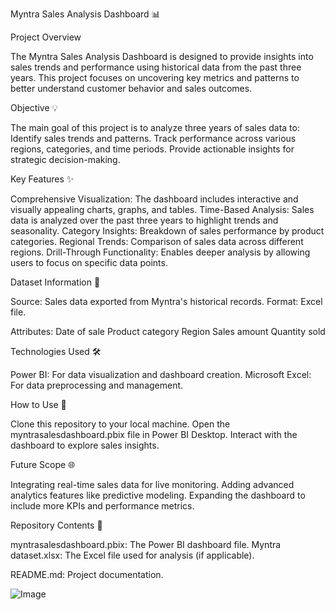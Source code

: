 Myntra Sales Analysis Dashboard 📊

Project Overview

The Myntra Sales Analysis Dashboard is designed to provide insights into sales trends and performance using historical data from the past three years. This project focuses on uncovering key metrics and patterns to better understand customer behavior and sales outcomes.

Objective 💡

The main goal of this project is to analyze three years of sales data to:
Identify sales trends and patterns.
Track performance across various regions, categories, and time periods.
Provide actionable insights for strategic decision-making.

Key Features ✨

Comprehensive Visualization: The dashboard includes interactive and visually appealing charts, graphs, and tables.
Time-Based Analysis: Sales data is analyzed over the past three years to highlight trends and seasonality.
Category Insights: Breakdown of sales performance by product categories.
Regional Trends: Comparison of sales data across different regions.
Drill-Through Functionality: Enables deeper analysis by allowing users to focus on specific data points.

Dataset Information 📃

Source: Sales data exported from Myntra's historical records.
Format: Excel file.

Attributes:
Date of sale
Product category
Region
Sales amount
Quantity sold

Technologies Used 🛠️

Power BI: For data visualization and dashboard creation.
Microsoft Excel: For data preprocessing and management.

How to Use 🔧

Clone this repository to your local machine.
Open the myntrasalesdashboard.pbix file in Power BI Desktop.
Interact with the dashboard to explore sales insights.

Future Scope 🌐

Integrating real-time sales data for live monitoring.
Adding advanced analytics features like predictive modeling.
Expanding the dashboard to include more KPIs and performance metrics.

Repository Contents 📂

myntrasalesdashboard.pbix: The Power BI dashboard file.
Myntra dataset.xlsx: The Excel file used for analysis (if applicable).

README.md: Project documentation.


![Image](https://github.com/user-attachments/assets/c56c38ac-d7a1-45f4-9eda-7c71cbf0806b)
